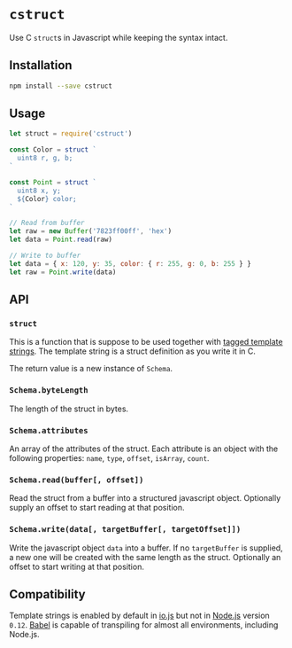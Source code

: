 # `cstruct`

Use C  `struct`s in Javascript while keeping the syntax intact.

## Installation

```sh
npm install --save cstruct
```

## Usage

```javascript
let struct = require('cstruct')

const Color = struct `
  uint8 r, g, b;
`

const Point = struct `
  uint8 x, y;
  ${Color} color;
`

// Read from buffer
let raw = new Buffer('7823ff00ff', 'hex')
let data = Point.read(raw)

// Write to buffer
let data = { x: 120, y: 35, color: { r: 255, g: 0, b: 255 } }
let raw = Point.write(data)
```

## API

### `struct`

This is a function that is suppose to be used together with [tagged template
strings][1]. The template string is a struct definition as you write it in C.

The return value is a new instance of `Schema`.

[1]: https://developer.mozilla.org/en-US/docs/Web/JavaScript/Reference/template_strings

### `Schema.byteLength`

The length of the struct in bytes.

### `Schema.attributes`

An array of the attributes of the struct. Each attribute is an object with the
following properties: `name`, `type`, `offset`, `isArray`, `count`.

### `Schema.read(buffer[, offset])`

Read the struct from a buffer into a structured javascript object. Optionally
supply an offset to start reading at that position.

### `Schema.write(data[, targetBuffer[, targetOffset]])`

Write the javascript object `data` into a buffer. If no `targetBuffer` is
supplied, a new one will be created with the same length as the struct.
Optionally an offset to start writing at that position.

## Compatibility

Template strings is enabled by default in [io.js][2] but not in [Node.js][3]
version `0.12`. [Babel][4] is capable of transpiling for almost all
environments, including Node.js.

[2]: https://iojs.org/
[3]: https://nodejs.org/
[4]: https://babeljs.io/
